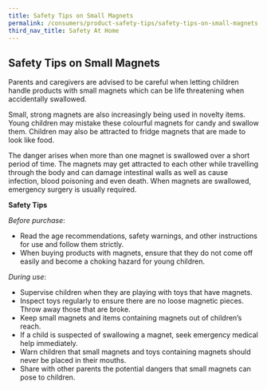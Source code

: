 ```yaml
---
title: Safety Tips on Small Magnets
permalink: /consumers/product-safety-tips/safety-tips-on-small-magnets
third_nav_title: Safety At Home
---
```

## Safety Tips on Small Magnets
Parents and caregivers are advised to be careful when letting children handle products with small magnets which can be life threatening when accidentally swallowed.

Small, strong magnets are also increasingly being used in novelty items. Young children may mistake these colourful magnets for candy and swallow them. Children may also be attracted to fridge magnets that are made to look like food.

The danger arises when more than one magnet is swallowed over a short period of time. The magnets may get attracted to each other while travelling through the body and can damage intestinal walls as well as cause infection, blood poisoning and even death. When magnets are swallowed, emergency surgery is usually required.

**Safety Tips**

*Before purchase*:
* Read the age recommendations, safety warnings, and other instructions for use and follow them strictly.
* When buying products with magnets, ensure that they do not come off easily and become a choking hazard for young children.

*During use*:
* Supervise children when they are playing with toys that have magnets.
* Inspect toys regularly to ensure there are no loose magnetic pieces. Throw away those that are broke.
* Keep small magnets and items containing magnets out of children’s reach.
* If a child is suspected of swallowing a magnet, seek emergency medical help immediately.
* Warn children that small magnets and toys containing magnets should never be placed in their mouths.
* Share with other parents the potential dangers that small magnets can pose to children.
